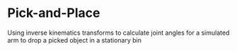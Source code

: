 # Pick-and-Place
Using inverse kinematics transforms to calculate joint angles for a simulated arm to drop a picked object in a stationary bin
